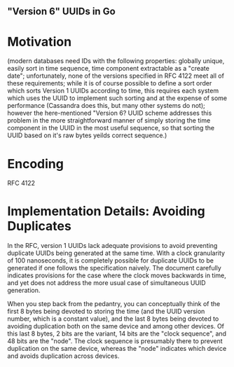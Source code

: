 
"Version 6" UUIDs in Go
-----------------------

Motivation
==========

(modern databases need IDs with the following properties: globally unique,
easily sort in time sequence, time component extractable as a "create date"; 
unfortunately, none of the versions specified in RFC 4122 meet all of
these requirements; while it is of course possible to define a sort order
which sorts Version 1 UUIDs according to time, this requires each system
which uses the UUID to implement such sorting and at the expense of 
some performance (Cassandra does this, but many other systems do not);
however the here-mentioned "Version 6? UUID scheme addresses this problem
in the more straightforward manner of simply storing the time component in
the UUID in the most useful sequence, so that sorting the UUID based on
it's raw bytes yeilds correct sequence.)

Encoding
========

RFC 4122 


Implementation Details: Avoiding Duplicates
===========================================

In the RFC, version 1 UUIDs lack adequate provisions to avoid preventing
duplicate UUIDs being generated at the same time.  With a clock granularity of
100 nanoseconds, it is completely possible for duplicate UUIDs to be generated
if one follows the specification naively.  The document carefully indicates
provisions for the case where the clock moves backwards in time, and yet
does not address the more usual case of simultaneous UUID generation.

When you step back from the pedantry, you can conceptually think of the first
8 bytes being devoted to storing the time (and the UUID version number, which
is a constant value), and the last 8 bytes being devoted to avoiding
duplication both on the same device and among other devices.  Of this last
8 bytes, 2 bits are the variant, 14 bits are the "clock sequence", and 48 bits
are the "node".  The clock sequence is presumably there to prevent duplication
on the same device, whereas the "node" indicates which device and avoids
duplication across devices.
